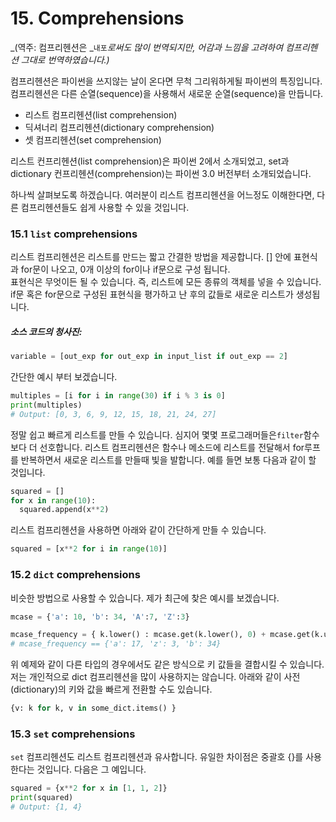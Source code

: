 # 15. Comprehensions

_\(역주: 컴프리헨션은 _`내포`_로써도 많이 번역되지만, 어감과 느낌을 고려하여 컴프리헨션 그대로 번역하였습니다.\)_

컴프리헨션은 파이썬을 쓰지않는 날이 온다면 무척 그리워하게될 파이썬의 특징입니다. 컴프리헨션은 다른 순열\(sequence\)을 사용해서 새로운 순열\(sequence\)을 만듭니다.

* 리스트 컴프리헨션\(list comprehension\)
* 딕셔너리 컴프리헨션\(dictionary comprehension\)
* 셋 컴프리헨션\(set comprehension\)

리스트 컨프리헨션\(list comprehension\)은 파이썬 2에서 소개되었고, set과 dictionary 컨프리헨션\(comprehension\)는 파이썬 3.0 버전부터 소개되었습니다.

하나씩 살펴보도록 하겠습니다. 여러분이 리스트 컴프리헨션을 어느정도 이해한다면, 다른 컴프리헨션들도 쉽게 사용할 수 있을 것입니다.

### 15.1 `list` comprehensions

리스트 컴프리헨션은 리스트를 만드는 짧고 간결한 방법을 제공합니다. \[\] 안에 표현식과 for문이 나오고,  0개 이상의 for이나 if문으로 구성 됩니다.  
표현식은 무엇이든 될 수 있습니다. 즉, 리스트에 모든 종류의 객체를 넣을 수 있습니다. if문 혹은 for문으로 구성된 표현식을 평가하고 난 후의 값들로 새로운 리스트가 생성됩니다.

##### 소스 코드의 청사진:

```python
variable = [out_exp for out_exp in input_list if out_exp == 2]
```

간단한 예시 부터 보겠습니다.

```python
multiples = [i for i in range(30) if i % 3 is 0]
print(multiples)
# Output: [0, 3, 6, 9, 12, 15, 18, 21, 24, 27]
```

정말 쉽고 빠르게 리스트를 만들 수 있습니다. 심지어 몇몇 프로그래머들은`filter`함수 보다 더 선호합니다. 리스트 컴프리헨션은 함수나 메소드에 리스트를 전달해서 for루프를 반복하면서 새로운 리스트를 만들때 빛을 발합니다. 예를 들면  보통 다음과 같이 할 것입니다.

```python
squared = []
for x in range(10):
  squared.append(x**2)
```

리스트 컴프리헨션을 사용하면 아래와 같이 간단하게 만들 수 있습니다.

```python
squared = [x**2 for i in range(10)]
```

### 15.2 `dict` comprehensions

비슷한 방법으로 사용할 수 있습니다. 제가 최근에 찾은 예시를 보겠습니다.

```python
mcase = {'a': 10, 'b': 34, 'A':7, 'Z':3}

mcase_frequency = { k.lower() : mcase.get(k.lower(), 0) + mcase.get(k.upper(), 0) for k in mcase.keys() }
# mcase_frequency == {'a': 17, 'z': 3, 'b': 34}
```

위 예제와 같이 다른 타입의 경우에서도 같은 방식으로 키 값들을 결합시킬 수 있습니다. 저는 개인적으로 dict 컴프리헨션을 많이 사용하지는 않습니다. 아래와 같이 사전\(dictionary\)의 키와 값을 빠르게 전환할 수도 있습니다.

```python
{v: k for k, v in some_dict.items() }
```

### 15.3 `set` comprehensions

`set` 컴프리헨션도 리스트 컴프리헨션과 유사합니다. 유일한 차이점은 중괄호 {}를 사용한다는 것입니다. 다음은 그 예입니다.

```python
squared = {x**2 for x in [1, 1, 2]}
print(squared)
# Output: {1, 4}
```



